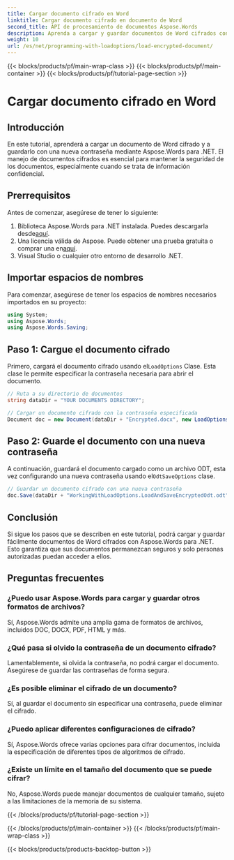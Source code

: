 ```yaml
---
title: Cargar documento cifrado en Word
linktitle: Cargar documento cifrado en documento de Word
second_title: API de procesamiento de documentos Aspose.Words
description: Aprenda a cargar y guardar documentos de Word cifrados con Aspose.Words para .NET. Proteja sus documentos con nuevas contraseñas fácilmente. Guía paso a paso incluida.
weight: 10
url: /es/net/programming-with-loadoptions/load-encrypted-document/
---
```


{{< blocks/products/pf/main-wrap-class >}}
{{< blocks/products/pf/main-container >}}
{{< blocks/products/pf/tutorial-page-section >}}

# Cargar documento cifrado en Word

## Introducción

En este tutorial, aprenderá a cargar un documento de Word cifrado y a guardarlo con una nueva contraseña mediante Aspose.Words para .NET. El manejo de documentos cifrados es esencial para mantener la seguridad de los documentos, especialmente cuando se trata de información confidencial.

## Prerrequisitos

Antes de comenzar, asegúrese de tener lo siguiente:

1.  Biblioteca Aspose.Words para .NET instalada. Puedes descargarla desde[aquí](https://downloads.aspose.com/words/net).
2.  Una licencia válida de Aspose. Puede obtener una prueba gratuita o comprar una en[aquí](https://purchase.aspose.com/buy).
3. Visual Studio o cualquier otro entorno de desarrollo .NET.

## Importar espacios de nombres

Para comenzar, asegúrese de tener los espacios de nombres necesarios importados en su proyecto:

```csharp
using System;
using Aspose.Words;
using Aspose.Words.Saving;
```

## Paso 1: Cargue el documento cifrado

 Primero, cargará el documento cifrado usando el`LoadOptions` Clase. Esta clase le permite especificar la contraseña necesaria para abrir el documento.

```csharp
// Ruta a su directorio de documentos
string dataDir = "YOUR DOCUMENTS DIRECTORY";

// Cargar un documento cifrado con la contraseña especificada
Document doc = new Document(dataDir + "Encrypted.docx", new LoadOptions("password"));
```

## Paso 2: Guarde el documento con una nueva contraseña

 A continuación, guardará el documento cargado como un archivo ODT, esta vez configurando una nueva contraseña usando el`OdtSaveOptions` clase.

```csharp
// Guardar un documento cifrado con una nueva contraseña
doc.Save(dataDir + "WorkingWithLoadOptions.LoadAndSaveEncryptedOdt.odt", new OdtSaveOptions("newpassword"));
```

## Conclusión

Si sigue los pasos que se describen en este tutorial, podrá cargar y guardar fácilmente documentos de Word cifrados con Aspose.Words para .NET. Esto garantiza que sus documentos permanezcan seguros y solo personas autorizadas puedan acceder a ellos.

## Preguntas frecuentes

### ¿Puedo usar Aspose.Words para cargar y guardar otros formatos de archivos?
Sí, Aspose.Words admite una amplia gama de formatos de archivos, incluidos DOC, DOCX, PDF, HTML y más.

### ¿Qué pasa si olvido la contraseña de un documento cifrado?
Lamentablemente, si olvida la contraseña, no podrá cargar el documento. Asegúrese de guardar las contraseñas de forma segura.

### ¿Es posible eliminar el cifrado de un documento?
Sí, al guardar el documento sin especificar una contraseña, puede eliminar el cifrado.

### ¿Puedo aplicar diferentes configuraciones de cifrado?
Sí, Aspose.Words ofrece varias opciones para cifrar documentos, incluida la especificación de diferentes tipos de algoritmos de cifrado.

### ¿Existe un límite en el tamaño del documento que se puede cifrar?
No, Aspose.Words puede manejar documentos de cualquier tamaño, sujeto a las limitaciones de la memoria de su sistema.

{{< /blocks/products/pf/tutorial-page-section >}}

{{< /blocks/products/pf/main-container >}}
{{< /blocks/products/pf/main-wrap-class >}}

{{< blocks/products/products-backtop-button >}}
